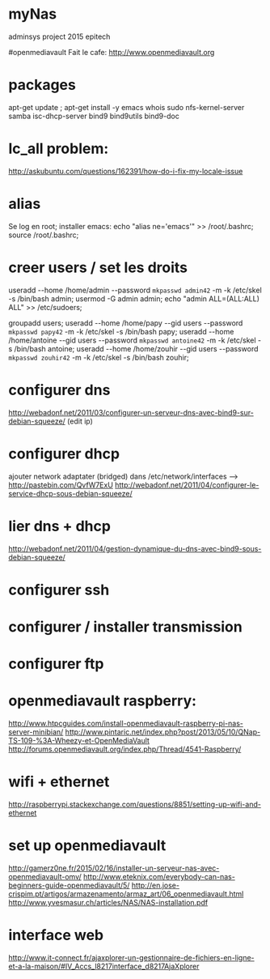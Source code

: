 # myNas
adminsys project 2015 epitech

#openmediavault
Fait le cafe: http://www.openmediavault.org

# packages
apt-get update ; apt-get install -y emacs whois sudo nfs-kernel-server samba isc-dhcp-server bind9 bind9utils bind9-doc

# lc_all problem:
http://askubuntu.com/questions/162391/how-do-i-fix-my-locale-issue

# alias
Se log en root; installer emacs:
echo "alias ne='emacs'" >> /root/.bashrc; source /root/.bashrc;

# creer users / set les droits
useradd --home /home/admin --password `mkpasswd admin42` -m -k /etc/skel -s /bin/bash admin; usermod -G admin admin; echo "admin ALL=(ALL:ALL) ALL" >> /etc/sudoers;

groupadd users;
useradd --home /home/papy --gid users --password `mkpasswd papy42` -m -k /etc/skel -s /bin/bash papy;
useradd --home /home/antoine --gid users --password `mkpasswd antoine42` -m -k /etc/skel -s /bin/bash antoine;
useradd --home /home/zouhir --gid users --password `mkpasswd zouhir42` -m -k /etc/skel -s /bin/bash zouhir;

# configurer dns
http://webadonf.net/2011/03/configurer-un-serveur-dns-avec-bind9-sur-debian-squeeze/ (edit ip)

# configurer dhcp
ajouter network adaptater (bridged)
dans /etc/network/interfaces --> http://pastebin.com/QvfW7ExU
http://webadonf.net/2011/04/configurer-le-service-dhcp-sous-debian-squeeze/

# lier dns + dhcp
http://webadonf.net/2011/04/gestion-dynamique-du-dns-avec-bind9-sous-debian-squeeze/

# configurer ssh

# configurer / installer transmission

# configurer ftp

# openmediavault raspberry:
http://www.htpcguides.com/install-openmediavault-raspberry-pi-nas-server-minibian/
http://www.pintaric.net/index.php?post/2013/05/10/QNap-TS-109-%3A-Wheezy-et-OpenMediaVault
http://forums.openmediavault.org/index.php/Thread/4541-Raspberry/

# wifi + ethernet
http://raspberrypi.stackexchange.com/questions/8851/setting-up-wifi-and-ethernet

# set up openmediavault
http://gamerz0ne.fr/2015/02/16/installer-un-serveur-nas-avec-openmediavault-omv/
http://www.eteknix.com/everybody-can-nas-beginners-guide-openmediavault/5/
http://en.jose-crispim.pt/artigos/armazenamento/armaz_art/06_openmediavault.html
http://www.yvesmasur.ch/articles/NAS/NAS-installation.pdf

# interface web
http://www.it-connect.fr/ajaxplorer-un-gestionnaire-de-fichiers-en-ligne-et-a-la-maison/#IV_Accs_l8217interface_d8217AjaXplorer

